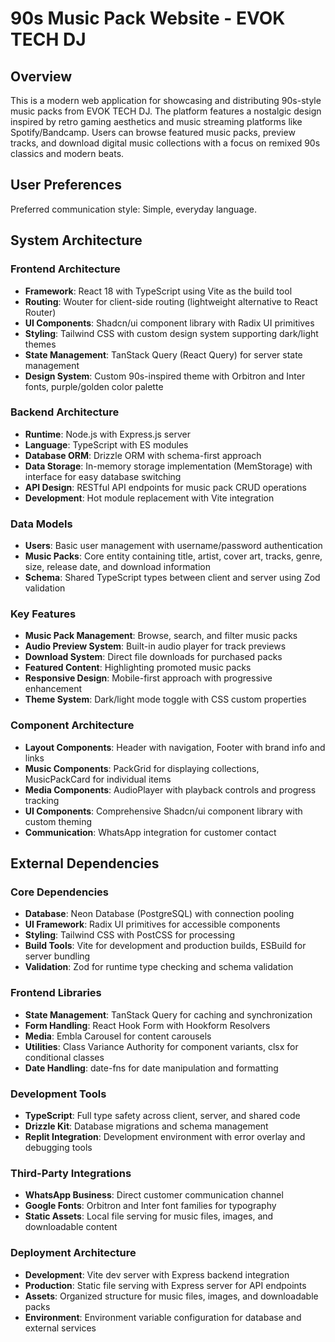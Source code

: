 # 90s Music Pack Website - EVOK TECH DJ

## Overview

This is a modern web application for showcasing and distributing 90s-style music packs from EVOK TECH DJ. The platform features a nostalgic design inspired by retro gaming aesthetics and music streaming platforms like Spotify/Bandcamp. Users can browse featured music packs, preview tracks, and download digital music collections with a focus on remixed 90s classics and modern beats.

## User Preferences

Preferred communication style: Simple, everyday language.

## System Architecture

### Frontend Architecture
- **Framework**: React 18 with TypeScript using Vite as the build tool
- **Routing**: Wouter for client-side routing (lightweight alternative to React Router)
- **UI Components**: Shadcn/ui component library with Radix UI primitives
- **Styling**: Tailwind CSS with custom design system supporting dark/light themes
- **State Management**: TanStack Query (React Query) for server state management
- **Design System**: Custom 90s-inspired theme with Orbitron and Inter fonts, purple/golden color palette

### Backend Architecture
- **Runtime**: Node.js with Express.js server
- **Language**: TypeScript with ES modules
- **Database ORM**: Drizzle ORM with schema-first approach
- **Data Storage**: In-memory storage implementation (MemStorage) with interface for easy database switching
- **API Design**: RESTful API endpoints for music pack CRUD operations
- **Development**: Hot module replacement with Vite integration

### Data Models
- **Users**: Basic user management with username/password authentication
- **Music Packs**: Core entity containing title, artist, cover art, tracks, genre, size, release date, and download information
- **Schema**: Shared TypeScript types between client and server using Zod validation

### Key Features
- **Music Pack Management**: Browse, search, and filter music packs
- **Audio Preview System**: Built-in audio player for track previews
- **Download System**: Direct file downloads for purchased packs
- **Featured Content**: Highlighting promoted music packs
- **Responsive Design**: Mobile-first approach with progressive enhancement
- **Theme System**: Dark/light mode toggle with CSS custom properties

### Component Architecture
- **Layout Components**: Header with navigation, Footer with brand info and links
- **Music Components**: PackGrid for displaying collections, MusicPackCard for individual items
- **Media Components**: AudioPlayer with playback controls and progress tracking
- **UI Components**: Comprehensive Shadcn/ui component library with custom theming
- **Communication**: WhatsApp integration for customer contact

## External Dependencies

### Core Dependencies
- **Database**: Neon Database (PostgreSQL) with connection pooling
- **UI Framework**: Radix UI primitives for accessible components
- **Styling**: Tailwind CSS with PostCSS for processing
- **Build Tools**: Vite for development and production builds, ESBuild for server bundling
- **Validation**: Zod for runtime type checking and schema validation

### Frontend Libraries
- **State Management**: TanStack Query for caching and synchronization
- **Form Handling**: React Hook Form with Hookform Resolvers
- **Media**: Embla Carousel for content carousels
- **Utilities**: Class Variance Authority for component variants, clsx for conditional classes
- **Date Handling**: date-fns for date manipulation and formatting

### Development Tools
- **TypeScript**: Full type safety across client, server, and shared code
- **Drizzle Kit**: Database migrations and schema management
- **Replit Integration**: Development environment with error overlay and debugging tools

### Third-Party Integrations
- **WhatsApp Business**: Direct customer communication channel
- **Google Fonts**: Orbitron and Inter font families for typography
- **Static Assets**: Local file serving for music files, images, and downloadable content

### Deployment Architecture
- **Development**: Vite dev server with Express backend integration
- **Production**: Static file serving with Express server for API endpoints
- **Assets**: Organized structure for music files, images, and downloadable packs
- **Environment**: Environment variable configuration for database and external services